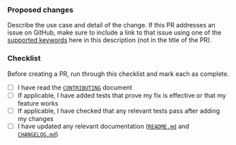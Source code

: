 ### Proposed changes

Describe the use case and detail of the change. If this PR addresses an issue on GitHub, make sure to include a link to that issue using one of the [supported keywords](https://docs.github.com/en/github/managing-your-work-on-github/linking-a-pull-request-to-an-issue) here in this description (not in the title of the PR).

### Checklist

Before creating a PR, run through this checklist and mark each as complete.

- [ ] I have read the [`CONTRIBUTING`](https://github.com/nginxinc/nginx-k8s-edge-controller/blob/main/CONTRIBUTING.md) document
- [ ] If applicable, I have added tests that prove my fix is effective or that my feature works
- [ ] If applicable, I have checked that any relevant tests pass after adding my changes
- [ ] I have updated any relevant documentation ([`README.md`](https://github.com/nginxinc/nginx-k8s-edge-controller/blob/main/README.md) and [`CHANGELOG.md`](https://github.com/nginxinc/nginx-k8s-edge-controller/blob/main/CHANGELOG.md))
